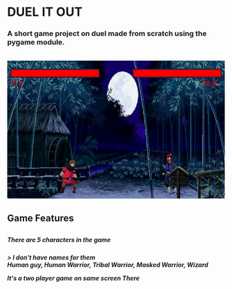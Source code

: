 <h1>DUEL IT OUT</h1>

<h3>A short game project on duel made from scratch using the pygame module.</h3>
<br>
<img src= "Readme Stuff\Game Overlook1.png" height = "320">

<h2>Game Features<h2>
<h5>There are 5 characters in the game<h5>
> I don't have names for them
<br>
 Human guy, Human Warrior, Tribal Warrior, Masked Warrior, Wizard

It's a two player game on same screen
There